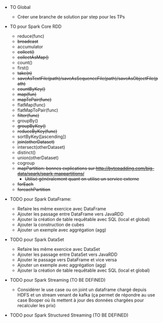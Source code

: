 * TO Global
   * Créer une branche de solution par step pour les TPs
* TO pour Spark Core RDD
  * reduce(func)
  * ~~broadcast~~
  * accumulator
  * ~~collect()~~
  * ~~collectAsMap()~~
  * count()
  * first()
  * ~~take(n)~~
  * ~~saveAsTextFile(path)/saveAsSequenceFile(path)/saveAsObjectFile(path)~~
  * ~~countByKey()~~
  * ~~map(fun)~~
  * ~~mapToPair(func)~~
  * flatMap(func)
  * flatMapToPair(func)
  * ~~filter(func)~~
  * groupBy()
  * ~~groupByKey()~~
  * ~~reduceByKey(func)~~
  * sortByKey([ascending])
  * ~~join(otherDataset)~~
  * intersect(otherDataset)
  * distinct()
  * union(otherDataset)
  * cogroup
  * ~~mapPartition: bonnes explications sur http://bytepadding.com/big-data/spark/spark-mappartitions/~~
     * ~~Utilisé généralement quant on utilise un service externe~~
  * ~~forEach~~
  * ~~foreachPartition~~
* TODO pour Spark DataFrame:
    * Refaire les même exercice avec DataFrame
    * Ajouter les passage entre DataFrame vers JavaRDD
    * Ajouter la création de table requêtable avec SQL (local et global)
    * Ajouter la construction de cubes
    * Ajouter un exemple avec aggrégation (agg)
   
* TODO pour Spark DataSet
    * Refaire les même exercice avec DataSet
    * Ajouter les passage entre DataSet vers JavaRDD
    * Ajouter le passage vers DataFrame et vice versa
    * Ajouter un exemple avec aggrégation (agg)
    * Ajouter la création de table requêtable avec SQL (local et global)
 
 * TODO pour Spark Streaming (TO BE DEFINED)
   * Considérer le use case ou on joint un dataframe chargé depuis HDFS et un stream venant de kafka (ça permet de répondre au use case Booper où ils mettent à jour des données chargées pour recalculer les prix)
 * TODO pour Spark Structured Streaming (TO BE DEFINED)

